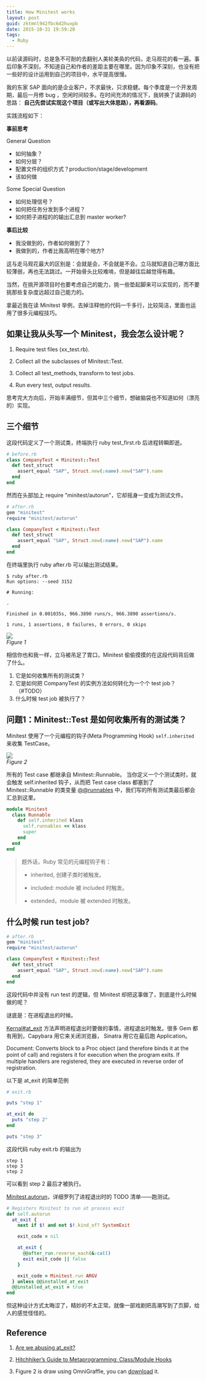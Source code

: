 ```yaml
---
title: How Minitest works
layout: post
guid: zktmnl942fbc6d2huxpb
date: 2015-10-31 19:59:20
tags:
  - Ruby
---
```


以前读源码时，总是急不可耐的去翻别人美轮美奂的代码，走马观花的看一遍。事后印象不深刻，不知道自己和作者的差距主要在哪里。因为印象不深刻，也没有把一些好的设计运用到自己的项目中，水平提高很慢。

我的东家 SAP 面向的是企业客户，不求最快，只求稳健。每个季度是一个开发周期，最后一月修 bug ，空闲时间较多。在时间充沛的情况下，我转换了读源码的思路： **自己先尝试实现这个项目（或写出大体思路），再看源码**。 

实践流程如下：

**事前思考**

General Question

* 如何抽象？
* 如何分层？
* 配置文件的组织方式？production/stage/development
* 该如何做

Some Special Question

* 如何处理信号？
* 如何把任务分发到多个进程？
* 如何把子进程的的输出汇总到 master worker?


**事后比较**

* 我没做到的，作者如何做到了？
* 我做到的，作者比我高明在哪个地方?

这与走马观花最大的区别是：会就是会，不会就是不会。立马就知道自己哪方面比较薄弱，再也无法跳过。一开始骨头比较难啃，但是越往后越觉得有趣。

当然，在挑开源项目时也要考虑自己的能力，挑一些垫起脚来可以实现的，而不要挑那些复杂度远超过自己能力的。

拿最近我在读 Minitest 举例，去掉注释他的代码一千多行，比较简洁，里面也运用了很多元编程技巧。

## 如果让我从头写一个 Minitest，我会怎么设计呢？

1. Require test files (xx_test.rb).

2. Collect all the subclasses of Minitest::Test.

3. Collect all test_methods, transform to test jobs.

4. Run every test, output results.

思考完大方向后，开始丰满细节，但其中三个细节，想破脑袋也不知道如何（漂亮的）实现。

## 三个细节

这段代码定义了一个测试类，终端执行 ruby test_first.rb 后进程转瞬即逝。

```ruby
# before.rb
class CompanyTest < Minitest::Test
  def test_struct
    assert_equal "SAP", Struct.new(:name).new("SAP").name
  end
end
```

然而在头部加上 require "minitest/autorun"，它却摇身一变成为测试文件。

```ruby
# after.rb
gem "minitest"
require "minitest/autorun"

class CompanyTest < Minitest::Test
  def test_struct
    assert_equal "SAP", Struct.new(:name).new("SAP").name
  end
end
```

在终端里执行 ruby after.rb 可以输出测试结果。

```
$ ruby after.rb
Run options: --seed 3152

# Running:

.

Finished in 0.001035s, 966.3890 runs/s, 966.3890 assertions/s.

1 runs, 1 assertions, 0 failures, 0 errors, 0 skips
```

![](/media/files/2015-10-30-magic.gif)  
*Figure 1*


相信你也和我一样，立马被吊足了胃口，Minitest 偷偷摸摸的在这段代码背后做了什么。

1. 它是如何收集所有的测试类？
2. 它是如何把 CompanyTest 的实例方法如何转化为一个个 test job？（#TODO）
3. 什么时候 test job 被执行了？

## 问题1：Minitest::Test 是如何收集所有的测试类？

Minitest 使用了一个元编程的钩子(Meta Programming Hook) `self.inherited` 来收集 TestCase。

![](/media/files/2015-11-01-minitest-self-inherited.jpg)  
*Figure 2*

所有的 Test case 都继承自 Minitest::Runnable。 当你定义一个个测试类时，就会触发 self.inherited 钩子，从而把 Test case class 都塞到了 Minitest::Runnable 的类变量 [@@runnables](https://github.com/seattlerb/minitest/blob/f771b23367dc698586f1e794eae83bcb905fa0d8/lib/minitest.rb#L233-L236) 中，我们写的所有测试类最后都会汇总到这里。

```ruby
module Minitest
  class Runnable
    def self.inherited klass
      self.runnables << klass
      super
    end
  end
end
```

> 题外话，Ruby 常见的元编程钩子有：
> 
> * inherited, 创建子类时被触发。
> 
> * included: module 被 included 时触发。
> 
> * extended，module 被 extended 时触发。


## 什么时候 run test job?

```ruby
# after.rb
gem "minitest"
require "minitest/autorun"

class CompanyTest < Minitest::Test
  def test_struct
    assert_equal "SAP", Struct.new(:name).new("SAP").name
  end
end
```

这段代码中并没有 run test 的逻辑，但 Minitest 却把这事做了，到底是什么时候做的呢？

谜底是：在进程退出的时候。

[Kernal#at_exit](http://ruby-doc.org/core-2.0.0/Kernel.html#method-i-at_exit) 方法声明进程退出时要做的事情，进程退出时触发。很多 Gem 都有用到，Capybara 用它来关闭浏览器， Sinatra 用它在最后跑 Application。

Document: Converts block to a Proc object (and therefore binds it at the point of call) and registers it for execution when the program exits. If multiple handlers are registered, they are executed in reverse order of registration.

以下是 at_exit 的简单范例

```ruby
# exit.rb

puts "step 1"

at_exit do
  puts "step 2"
end

puts "step 3"
```

这段代码 ruby exit.rb 的输出为

```
step 1
step 3
step 2
```

可以看到 step 2 最后才被执行。

[Minitest.autorun](https://github.com/seattlerb/minitest/blob/master/lib/minitest.rb#L45-L59)，详细罗列了进程退出时的 TODO 清单——跑测试。

```ruby
# Registers Minitest to run at process exit
def self.autorun
  at_exit {
    next if $! and not $!.kind_of? SystemExit

    exit_code = nil

    at_exit {
      @@after_run.reverse_each(&:call)
      exit exit_code || false
    }

    exit_code = Minitest.run ARGV
  } unless @@installed_at_exit
  @@installed_at_exit = true
end
```

但这种设计方式太晦涩了，精妙的不太正常。就像一部戏剧把高潮写到了页脚，给人的感觉怪怪的。


## Reference

1. [Are we abusing at_exit?](http://blog.arkency.com/2013/06/are-we-abusing-at-exit/)

2. [Hitchhiker’s Guide to Metaprogramming: Class/Module Hooks](http://www.sitepoint.com/hitchhikers-guide-to-metaprogramming-classmodule-hooks/)

3. Figure 2 is draw using OmniGraffle, you can [download](/media/files/2015-10-31-minitest.graffle) it. 